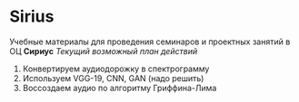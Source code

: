 # Sirius

Учебные материалы для проведения семинаров и проектных занятий в ОЦ **Cириус** 
*Текущий возможный план действий*
1. Конвертируем аудиодорожку в спектрограмму
2. Используем VGG-19, CNN, GAN (надо решить)
3. Воссоздаем аудио по алгоритму Гриффина-Лима
